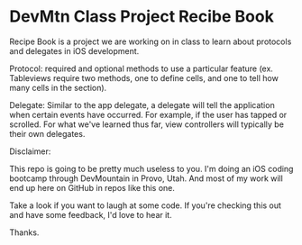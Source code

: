 DevMtn Class Project Recibe Book
================================

Recipe Book is a project we are working on in class to learn about protocols and delegates in iOS development.

Protocol: required and optional methods to use a particular feature (ex. Tableviews require two methods, one to define cells, and one to tell how many cells in the section).

Delegate: Similar to the app delegate, a delegate will tell the application when certain events have occurred. For example, if the user has tapped or scrolled. For what we've learned thus far, view controllers will typically be their own delegates. 


Disclaimer:

This repo is going to be pretty much useless to you. I'm doing an iOS coding bootcamp through DevMountain in Provo, Utah. And most of my work will end up here on GitHub in repos like this one.

Take a look if you want to laugh at some code. If you're checking this out and have some feedback, I'd love to hear it.

Thanks.
